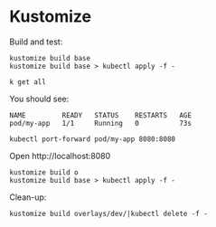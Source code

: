# Kustomize


Build and test:

```
kustomize build base
kustomize build base > kubectl apply -f -
```

```
k get all
```

You should see:

```
NAME         READY   STATUS    RESTARTS   AGE
pod/my-app   1/1     Running   0          73s
```

```
kubectl port-forward pod/my-app 8080:8080
```

Open http://localhost:8080

```
kustomize build o
kustomize build base > kubectl apply -f -

```

Clean-up:

```
kustomize build overlays/dev/|kubectl delete -f -
```
